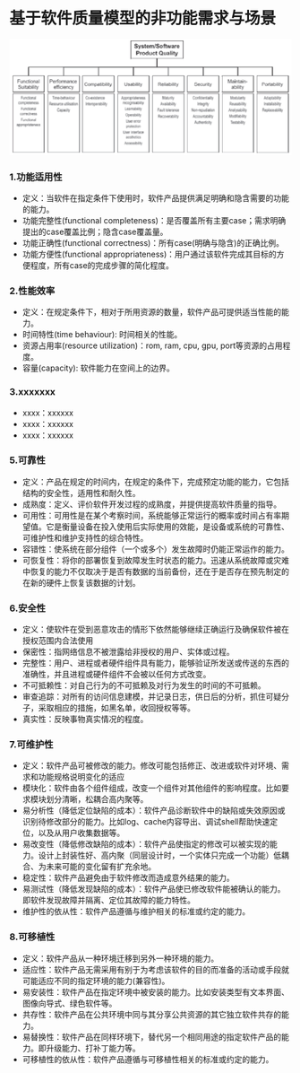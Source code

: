 # 基于软件质量模型的非功能需求与场景

![](https://github.com/Invincible-Inc/Final-Work/blob/master/docs/Project_Fundamental/non_func_requirements_image/1.png)

### 1.功能适用性
 - 定义：当软件在指定条件下使用时，软件产品提供满足明确和隐含需要的功能的能力。
 - 功能完整性(functional completeness)：是否覆盖所有主要case；需求明确提出的case覆盖比例；隐含case覆盖量。
 - 功能正确性(functional correctness)：所有case(明确与隐含)的正确比例。
 - 功能方便性(functional appropriateness)：用户通过该软件完成其目标的方便程度，所有case的完成步骤的简化程度。
 
### 2.性能效率
 - 定义：在规定条件下，相对于所用资源的数量，软件产品可提供适当性能的能力。
 - 时间特性(time behaviour): 时间相关的性能。
 - 资源占用率(resource utilization)：rom, ram, cpu, gpu, port等资源的占用程度。
 - 容量(capacity): 软件能力在空间上的边界。
 
### 3.xxxxxxx
 
 - xxxx：xxxxxx
 - xxxx：xxxxxx
 - xxxx：xxxxxx
 
### 5.可靠性 
 
 - 定义：产品在规定的时间内，在规定的条件下，完成预定功能的能力，它包括结构的安全性，适用性和耐久性。
 - 成熟度：定义、评价软件开发过程的成熟度，并提供提高软件质量的指导。
 - 可用性：可用性是在某个考察时间，系统能够正常运行的概率或时间占有率期望值。它是衡量设备在投入使用后实际使用的效能，是设备或系统的可靠性、可维护性和维护支持性的综合特性。
 - 容错性：使系统在部分组件（一个或多个）发生故障时仍能正常运作的能力。
 - 可恢复性：将你的部署恢复到故障发生时状态的能力。迅速从系统故障或灾难中恢复的能力不仅取决于是否有数据的当前备份，还在于是否存在预先制定的在新的硬件上恢复该数据的计划。

### 6.安全性 
 
 - 定义：使软件在受到恶意攻击的情形下依然能够继续正确运行及确保软件被在授权范围内合法使用
 - 保密性：指网络信息不被泄露给非授权的用户、实体或过程。
 - 完整性：用户、进程或者硬件组件具有能力，能够验证所发送或传送的东西的准确性，并且进程或硬件组件不会被以任何方式改变。
 - 不可抵赖性：对自己行为的不可抵赖及对行为发生的时间的不可抵赖。
 - 审查追踪：对所有的访问信息建模，并记录日志，供日后的分析，抓住可疑分子，采取相应的措施，如黑名单，收回授权等等。
 - 真实性：反映事物真实情况的程度。
 
### 7.可维护性
* 定义：软件产品可被修改的能力。修改可能包括修正、改进或软件对环境、需求和功能规格说明变化的适应
* 模块化：软件由各个组件组成，改变一个组件对其他组件的影响程度。比如要求模块划分清晰，松耦合高内聚等。
* 易分析性（降低定位缺陷的成本）：软件产品诊断软件中的缺陷或失效原因或识别待修改部分的能力。比如log、cache内容导出、调试shell帮助快速定位，以及从用户收集数据等。
* 易改变性（降低修改缺陷的成本）：软件产品使指定的修改可以被实现的能力。设计上封装性好、高内聚（同层设计时，一个实体只完成一个功能）低耦合、为未来可能的变化留有扩充余地。
* 稳定性：软件产品避免由于软件修改而造成意外结果的能力。
* 易测试性（降低发现缺陷的成本）：软件产品使已修改软件能被确认的能力。即软件发现故障并隔离、定位其故障的能力特性。
* 维护性的依从性：软件产品遵循与维护相关的标准或约定的能力。

### 8.可移植性
* 定义：软件产品从一种环境迁移到另外一种环境的能力。
* 适应性：软件产品无需采用有别于为考虑该软件的目的而准备的活动或手段就可能适应不同的指定环境的能力(兼容性)。
* 易安装性：软件产品在指定环境中被安装的能力。比如安装类型有文本界面、图像向导式、绿色软件等。
* 共存性：软件产品在公共环境中同与其分享公共资源的其它独立软件共存的能力。
* 易替换性：软件产品在同样环境下，替代另一个相同用途的指定软件产品的能力。即升级能力、打补丁能力等。
* 可移植性的依从性：软件产品遵循与可移植性相关的标准或约定的能力。
